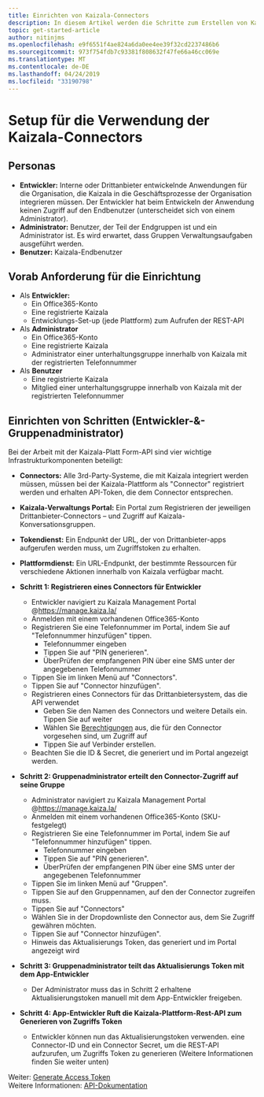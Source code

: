 ```yaml
---
title: Einrichten von Kaizala-Connectors
description: In diesem Artikel werden die Schritte zum Erstellen von Kaizala-Connectors und zum Generieren von Berechtigungstoken beschrieben.
topic: get-started-article
author: nitinjms
ms.openlocfilehash: e9f6551f4ae824a6da0ee4ee39f32cd2237486b6
ms.sourcegitcommit: 973f754fdb7c93381f808632f47fe66a46cc069e
ms.translationtype: MT
ms.contentlocale: de-DE
ms.lasthandoff: 04/24/2019
ms.locfileid: "33190798"
---
```

# <a name="setup-for-using-the-kaizala-connectors"></a>Setup für die Verwendung der Kaizala-Connectors

## <a name="personas"></a>Personas

*   **Entwickler:** Interne oder Drittanbieter entwickelnde Anwendungen für die Organisation, die Kaizala in die Geschäftsprozesse der Organisation integrieren müssen. Der Entwickler hat beim Entwickeln der Anwendung keinen Zugriff auf den Endbenutzer (unterscheidet sich von einem Administrator).
*   **Administrator:** Benutzer, der Teil der Endgruppen ist und ein Administrator ist. Es wird erwartet, dass Gruppen Verwaltungsaufgaben ausgeführt werden.
*   **Benutzer:** Kaizala-Endbenutzer

## <a name="pre-req-to-set-up"></a>Vorab Anforderung für die Einrichtung

*   Als **Entwickler:**
    *   Ein Office365-Konto
    *   Eine registrierte Kaizala
    *   Entwicklungs-Set-up (jede Plattform) zum Aufrufen der REST-API
*   Als **Administrator**
    *   Ein Office365-Konto
    *   Eine registrierte Kaizala
    *   Administrator einer unterhaltungsgruppe innerhalb von Kaizala mit der registrierten Telefonnummer
*   Als **Benutzer**
    *   Eine registrierte Kaizala
    *   Mitglied einer unterhaltungsgruppe innerhalb von Kaizala mit der registrierten Telefonnummer

## <a name="set-up-steps-developer--group-admin"></a>Einrichten von Schritten (Entwickler-&-Gruppenadministrator)

Bei der Arbeit mit der Kaizala-Platt Form-API sind vier wichtige Infrastrukturkomponenten beteiligt:

*   **Connectors:** Alle 3rd-Party-Systeme, die mit Kaizala integriert werden müssen, müssen bei der Kaizala-Plattform als "Connector" registriert werden und erhalten API-Token, die dem Connector entsprechen.
*   **Kaizala-Verwaltungs Portal:** Ein Portal zum Registrieren der jeweiligen Drittanbieter-Connectors – und Zugriff auf Kaizala-Konversationsgruppen.
*   **Tokendienst:** Ein Endpunkt der URL, der von Drittanbieter-apps aufgerufen werden muss, um Zugriffstoken zu erhalten.
*   **Plattformdienst:** Ein URL-Endpunkt, der bestimmte Ressourcen für verschiedene Aktionen innerhalb von Kaizala verfügbar macht.
*   **Schritt 1: Registrieren eines Connectors für Entwickler**

    *   Entwickler navigiert zu Kaizala Management Portal @https://manage.kaiza.la/
    *   Anmelden mit einem vorhandenen Office365-Konto
    *   Registrieren Sie eine Telefonnummer im Portal, indem Sie auf "Telefonnummer hinzufügen" tippen.
        *   Telefonnummer eingeben
        *   Tippen Sie auf "PIN generieren".
        *   ÜberPrüfen der empfangenen PIN über eine SMS unter der angegebenen Telefonnummer
    *   Tippen Sie im linken Menü auf "Connectors".
    *   Tippen Sie auf "Connector hinzufügen".
    *   Registrieren eines Connectors für das Drittanbietersystem, das die API verwendet
        *   Geben Sie den Namen des Connectors und weitere Details ein. Tippen Sie auf weiter
        *   Wählen Sie [Berechtigungen](permission.md) aus, die für den Connector vorgesehen sind, um Zugriff auf
        *   Tippen Sie auf Verbinder erstellen.
    *   Beachten Sie die ID & Secret, die generiert und im Portal angezeigt werden.

*   **Schritt 2: Gruppenadministrator erteilt den Connector-Zugriff auf seine Gruppe**

    *   Administrator navigiert zu Kaizala Management Portal @https://manage.kaiza.la/
    *   Anmelden mit einem vorhandenen Office365-Konto (SKU-festgelegt)
    *   Registrieren Sie eine Telefonnummer im Portal, indem Sie auf "Telefonnummer hinzufügen" tippen.
        *   Telefonnummer eingeben
        *   Tippen Sie auf "PIN generieren".
        *   ÜberPrüfen der empfangenen PIN über eine SMS unter der angegebenen Telefonnummer
    *   Tippen Sie im linken Menü auf "Gruppen".
    *   Tippen Sie auf den Gruppennamen, auf den der Connector zugreifen muss.
    *   Tippen Sie auf "Connectors"
    *   Wählen Sie in der Dropdownliste den Connector aus, dem Sie Zugriff gewähren möchten.
    *   Tippen Sie auf "Connector hinzufügen".
    *   Hinweis das Aktualisierungs Token, das generiert und im Portal angezeigt wird

*   **Schritt 3: Gruppenadministrator teilt das Aktualisierungs Token mit dem App-Entwickler**

    *   Der Administrator muss das in Schritt 2 erhaltene Aktualisierungstoken manuell mit dem App-Entwickler freigeben.

*   **Schritt 4: App-Entwickler Ruft die Kaizala-Plattform-Rest-API zum Generieren von Zugriffs Token**

    *   Entwickler können nun das Aktualisierungstoken verwenden. eine Connector-ID und ein Connector Secret, um die REST-API aufzurufen, um Zugriffs Token zu generieren (Weitere Informationen finden Sie weiter unten)


Weiter: [Generate Access Token](Tokens.md)<br/>
Weitere Informationen: [API-Dokumentation](API.md)
